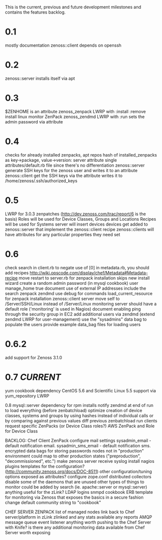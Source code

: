 This is the current, previous and future development milestones and contains the features backlog.

0.1
===
mostly documentation
zenoss::client depends on openssh

0.2
===
zenoss::server installs itself via apt

0.3
===
$ZENHOME is an attribute
zenoss_zenpack LWRP with :install :remove
install linux monitor ZenPack
zenoss_zendmd LWRP with :run
sets the admin password via attribute

0.4
===
checks for already installed zenpacks, apt repos
hash of installed_zenpacks as key->package, value->version: server attribute
single attributes/default.rb file since there's no differentiation
zenoss::server generate SSH keys for the zenoss user and writes it to an attribute
zenoss::client get the SSH keys via the attribute writes it to /home/zenoss/.ssh/authorized_keys

0.5
===
LWRP for 3.0.3 zenpatches (http://dev.zenoss.com/trac/report/6 is the basis)
Roles will be used for Device Classes, Groups and Locations
Recipes will be used for Systems
server will insert devices
devices get added to zenoss::server that implement the zenoss::client recipe
zenoss::clients will have attributes for any particular properties they need set

0.6
===
check search in client.rb to negate use of [0]
in metadata.rb, you should add recipes http://wiki.opscode.com/display/chef/Metadata#Metadata-recipe
move restart to server.rb for zenpack installation
skips new install wizard
create a random admin password (in mysql cookbook)
user manage_home true
document use of external IP addresses
include the search zenpack
zendmd use debug for commands
load_current_resource for zenpack installation
zenoss::client server move self to /Server/SSH/Linux instead of /Server/Linux
monitoring server should have a default role ('monitoring' is used in Nagios)
document enabling ping through the security group in EC2
add additional users via zendmd (extend zendmd LWRP for user-management)
use the "sysadmins" data bag to populate the users
provide example data_bag files for loading users

0.6.2
===
add support for Zenoss 3.1.0

0.7 *CURRENT*
===
yum cookbook dependency
CentOS 5.6 and Scientific Linux 5.5 support via yum_repository LWRP


0.8
mysql::server dependency for rpm installs
notify zendmd at end of run to load everything (before zenbatchload)
optimize creation of device classes, systems and groups by using hashes instead of individual calls or by comparing against previous values
diff previous zenbatchload run
clients request specific ZenPacks (or Device Class roles?)
AWS ZenPack and Role for Device Class


BACKLOG:
Chef Client ZenPack
configure mail settings
sysadmin_email - default notification email.
sysadmin_sms_email - default notification sms.
encrypted data bags for storing passwords
nodes not in "production" environment could map to other production states ("preproduction", "decommissioned", etc.")
make zenoss server receive syslog
install nagios plugins
templates for the configuration? (http://community.zenoss.org/docs/DOC-8511)
other configuration/tuning options exposed as attributes?
configure zope.conf
distributed collectors
disable some of the daemons that are unused
other types of things to monitor could be added by search (ie. apache::server or mysql::server)
anything useful for the zLink?
LDAP logins
snmpd cookbook
ERB template for monitoring via Zenoss that exposes the basics in a secure fashion
change default community string to "cookbook"

CHEF SERVER ZENPACK
list of managed nodes
link back to Chef server/platform in zLink
zlinked and any stats available
any reports
AMQP message queue event listener
anything worth pushing to the Chef Server with Knife?
is there any additional monitoring data available from Chef Server worth exposing

